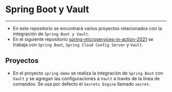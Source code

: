 # Spring Boot y Vault

---

- En este repositorio se encontrará varios proyectos relacionados con la integración de `Spring Boot y Vault`.
- En el siguiente
  repositorio [spring-microservices-in-action-2021](https://github.com/magadiflo/spring-microservices-in-action-2021/blob/main/05.configuration-with-spring-cloud-config-server.md)
  se trabaja con `Spring Boot`, `Spring Cloud Config Server` y `Vault`.

## Proyectos

- En el proyecto `spring-demo` se realiza la integración de `Spring Boot` con `Vault` y se agregan las configuraciones
  a `Vault` a través de la línea de comandos. Se usa por defecto el `Secrets Engine` llamado `secret`.
